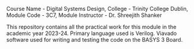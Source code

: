Course Name - Digital Systems Design,
College - Trinity College Dublin,
Module Code - 3C7,
Module Instructor - Dr. Shreejith Shanker

This repository contains all the practical work for this module in the academic year 2023-24. 
Primary language used is Verilog.
Viavado software used for writing and testing the code on the BASYS 3 Board.
